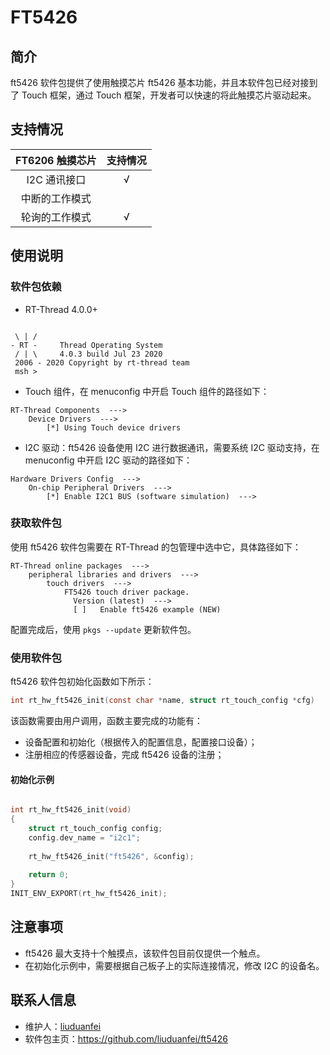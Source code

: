 # FT5426

## 简介

ft5426 软件包提供了使用触摸芯片 ft5426 基本功能，并且本软件包已经对接到了 Touch 框架，通过 Touch 框架，开发者可以快速的将此触摸芯片驱动起来。
## 支持情况

| **FT6206 触摸芯片** | **支持情况** |
| :-------: | :--------: |
| I2C 通讯接口 | √ |
| 中断的工作模式 |  |
| 轮询的工作模式 | √ |

## 使用说明

### 软件包依赖

- RT-Thread 4.0.0+
```

 \ | /
- RT -     Thread Operating System
 / | \     4.0.3 build Jul 23 2020
 2006 - 2020 Copyright by rt-thread team
 msh >
```
- Touch 组件，在 menuconfig 中开启 Touch 组件的路径如下：
```
RT-Thread Components  --->
    Device Drivers  --->
        [*] Using Touch device drivers
```
- I2C 驱动：ft5426 设备使用 I2C 进行数据通讯，需要系统 I2C 驱动支持，在 menuconfig 中开启 I2C 驱动的路径如下：
```
Hardware Drivers Config  --->
    On-chip Peripheral Drivers  --->
        [*] Enable I2C1 BUS (software simulation)  --->
```

### 获取软件包

使用 ft5426 软件包需要在 RT-Thread 的包管理中选中它，具体路径如下：

```
RT-Thread online packages  --->
    peripheral libraries and drivers  --->
        touch drivers  --->
            FT5426 touch driver package.
              Version (latest)  --->
              [ ]   Enable ft5426 example (NEW)
```
配置完成后，使用 `pkgs --update` 更新软件包。

### 使用软件包

ft5426 软件包初始化函数如下所示：

```c
int rt_hw_ft5426_init(const char *name, struct rt_touch_config *cfg)
```

该函数需要由用户调用，函数主要完成的功能有：

- 设备配置和初始化（根据传入的配置信息，配置接口设备）；
- 注册相应的传感器设备，完成 ft5426 设备的注册；

#### 初始化示例

```c

int rt_hw_ft5426_init(void)
{
    struct rt_touch_config config;
    config.dev_name = "i2c1";
    
    rt_hw_ft5426_init("ft5426", &config);
    
    return 0;
}
INIT_ENV_EXPORT(rt_hw_ft5426_init);
```

## 注意事项

- ft5426 最大支持十个触摸点，该软件包目前仅提供一个触点。
- 在初始化示例中，需要根据自己板子上的实际连接情况，修改 I2C 的设备名。

## 联系人信息

- 维护人：[liuduanfei](https://github.com/liuduanfei) 
- 软件包主页：<https://github.com/liuduanfei/ft5426>